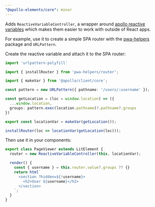 ```yaml
---
"@apollo-elements/core": minor
---
```


Adds `ReactiveVariableController`, a wrapper around
[apollo reactive variables](https://www.apollographql.com/docs/react/local-state/reactive-variables/)
which makes them easier to work with outside of React apps.

For example, use it to create a simple SPA router with the [pwa-helpers](https://github.com/Polymer/pwa-helpers) package and `URLPattern`.

Create the reactive variable and attach it to the SPA router:
```ts
import 'urlpattern-polyfill'

import { installRouter } from 'pwa-helpers/router';

import { makeVar } from '@apollo/client/core';

const pattern = new URLPattern({ pathname: '/users/:username' });

const getLocation = (loc = window.location) => ({
  ...window.location,
  groups: pattern.exec(location.pathname)?.pathname?.groups
})

export const locationVar = makeVar(getLocation());

installRouter(loc => locationVar(getLocation(loc)));
```

Then use it in your components: 

```ts
export class PageViewer extends LitElement {
  router = new ReactiveVariableController(this, locationVar);

  render() {
    const { username } = this.router.value?.groups ?? {}
    return html`
      <section ?hidden=${!username}>
        <h2>User ${username}</h2>
      </section>
    `;
  }
}
```
